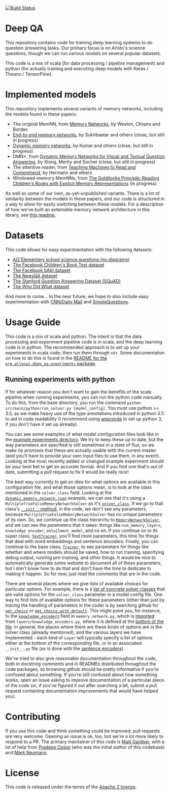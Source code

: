 [![Build Status](https://semaphoreci.com/api/v1/projects/b3480192-615d-4981-ba34-62afeb9d9ae6/953929/shields_badge.svg)](https://semaphoreci.com/allenai/deep_qa)

# Deep QA

This repository contains code for training deep learning systems to do question answering tasks.
Our primary focus is on Aristo's science questions, though we can run various models on several
popular datasets.

This code is a mix of scala (for data processing / pipeline management) and python (for actually
training and executing deep models with Keras / Theano / TensorFlow).

# Implemented models

This repository implements several variants of memory networks, including the models found in these papers:

- The original MemNN, from [Memory Networks](https://arxiv.org/abs/1410.3916), by Weston, Chopra and Bordes
- [End-to-end memory networks](https://www.semanticscholar.org/paper/End-To-End-Memory-Networks-Sukhbaatar-Szlam/10ebd5c40277ecba4ed45d3dc12f9f1226720523), by Sukhbaatar and others (close, but still in progress)
- [Dynamic memory networks](https://www.semanticscholar.org/paper/Ask-Me-Anything-Dynamic-Memory-Networks-for-Kumar-Irsoy/04ee77ef1143af8b19f71c63b8c5b077c5387855), by Kumar and others (close, but still in progress)
- DMN+, from [Dynamic Memory Networks for Visual and Textual Question Answering](https://www.semanticscholar.org/paper/Dynamic-Memory-Networks-for-Visual-and-Textual-Xiong-Merity/b2624c3cb508bf053e620a090332abce904099a1), by Xiong, Merity and Socher (close, but still in progress)
- The attentive reader, from [Teaching Machines to Read and Comprehend](https://www.semanticscholar.org/paper/Teaching-Machines-to-Read-and-Comprehend-Hermann-Kocisk%C3%BD/2cb8497f9214735ffd1bd57db645794459b8ff41), by Hermann and others
- Windowed-memory MemNNs, from [The Goldilocks Principle: Reading Children's Books with Explicit Memory Representations](https://www.semanticscholar.org/paper/The-Goldilocks-Principle-Reading-Children-s-Books-Hill-Bordes/1ee46c3b71ebe336d0b278de9093cfca7af7390b) (in progress)

As well as some of our own, as-yet-unpublished variants.  There is a lot of similarity between the models in these papers, and our code is structured in a way to allow for easily switching between these models.
For a description of how we've built an extensible memory network architecture in this library, see [this readme.](./src/main/python/deep_qa/solvers/with_memory/README.md)
# Datasets

This code allows for easy experimentation with the following datasets:

- [AI2 Elementary school science questions (no diagrams)](http://allenai.org/data.html)
- [The Facebook Children's Book Test dataset](https://research.facebook.com/research/babi/)
- [The Facebook bAbI dataset](https://research.facebook.com/research/babi/)
- [The NewsQA dataset](https://datasets.maluuba.com/NewsQA)
- [The Stanford Question Answering Dataset (SQuAD)](https://rajpurkar.github.io/SQuAD-explorer/)
- [The Who Did What dataset](https://tticnlp.github.io/who_did_what/)

And more to come... In the near future, we hope to also include easy
experimentation with [CNN/Daily Mail](http://cs.nyu.edu/~kcho/DMQA/) and
[SimpleQuestions](https://research.facebook.com/research/babi/).

# Usage Guide

This code is a mix of scala and python.  The intent is that the data processing and experiment
pipeline code is in scala, and the deep learning code is in python.  The recommended approach is to
set up your experiments in scala code, then run them through `sbt`.  Some documentation on how to
do this is found in the [README for the `org.allenai.deep_qa.experiments`
package](src/main/scala/org/allenai/deep_qa/experiments/).

## Running experiments with python

If for whatever reason you don't want to gain the benefits of the scala pipeline when running
experiments, you can run the python code manually.  To do this, from the base directory, you run
the command `python src/main/python/run_solver.py [model_config]`.  You must use python >= 3.5, as
we make heavy use of the type annotations introduced in python 3.5 to aid in code readability (I
recommend using [anaconda](https://www.continuum.io/downloads) to set up python 3, if you don't
have it set up already).

You can see some examples of what model configuration files look like in the [example
experiments directory](https://github.com/allenai/deep_qa/tree/master/example_experiments).  We
try to keep these up to date, but the way parameters are specified is still sometimes in a state
of flux, so we make no promises that these are actually usable with the current master (and you'll
have to provide your own input files to use them, in any event).  Looking at the most recently
added or changed example experiment should be your best bet to get an accurate format.  And if you
find one that's out of date, submitting a pull request to fix it would be really nice!

The best way currently to get an idea for what options are available in this configuration file,
and what those options mean, is to look at the class mentioned in the `solver_class` field.
Looking at the
[`dynamic_memory_network.json`](https://github.com/allenai/deep_qa/blob/932849e8b3ebec6882680231924248669cc19758/example_experiments/dynamic_memory_network.json)
example, we can see that it's using a `MultipleTrueFalseMemoryNetworkSolver` as it's
[`solver_class`](https://github.com/allenai/deep_qa/blob/932849e8b3ebec6882680231924248669cc19758/example_experiments/dynamic_memory_network.json#L2).
If we go to that class's [`__init__`
method](https://github.com/allenai/deep_qa/blob/932849e8b3ebec6882680231924248669cc19758/src/main/python/deep_qa/solvers/with_memory/multiple_true_false_memory_network.py#L31),
in the code, we don't see any parameters, because `MultipleTrueFalseMemoryNetworkSolver` has no
unique parameters of its own.  So, we continue up the class hierarchy to
[`MemoryNetworkSolver`](https://github.com/allenai/deep_qa/blob/932849e8b3ebec6882680231924248669cc19758/src/main/python/deep_qa/solvers/with_memory/memory_network.py#L69),
and we can see the parameters that it takes: things like `num_memory_layers`, `knowledge_encoder`,
`entailment_model`, and so on.  If you continue on to its super class,
[`TextTrainer`](https://github.com/allenai/deep_qa/blob/932849e8b3ebec6882680231924248669cc19758/src/main/python/deep_qa/training/text_trainer.py#L32),
you'll find more parameters, this time for things that deal with word embeddings and sentence
encoders.  Finally, you can continue to the base class,
[`Trainer`](https://github.com/allenai/deep_qa/blob/932849e8b3ebec6882680231924248669cc19758/src/main/python/deep_qa/training/text_trainer.py#L32),
to see parameters for things like whether and where models should be saved, how to run training,
specifying debug output, running pre-training, and other things.  It would be nice to automatically
generate some website to document all of these parameters, but I don't know how to do that and
don't have the time to dedicate to making it happen.  So for now, just read the comments that are
in the code.

There are several places where we give lists of available choices for particular options.  For
example, there is a [list of concrete
solver classes](https://github.com/allenai/deep_qa/blob/932849e8b3ebec6882680231924248669cc19758/src/main/python/deep_qa/solvers/__init__.py#L15-L24)
that are valid options for the `solver_class` parameter in a model config file.  One way to find
lists of available options for these parameters (other than just by tracing the handling of
parameters in the code) is by searching github for
[`get_choice`](https://github.com/allenai/deep_qa/search?utf8=%E2%9C%93&q=get_choice) or
[`get_choice_with_default`](https://github.com/allenai/deep_qa/search?utf8=%E2%9C%93&q=get_choice_with_default).
This might point you, for instance, to the
[`knowledge_encoders`](https://github.com/allenai/deep_qa/blob/932849e8b3ebec6882680231924248669cc19758/src/main/python/deep_qa/solvers/with_memory/memory_network.py#L217)
field in `memory_network.py`, which is
[imported](https://github.com/allenai/deep_qa/blob/932849e8b3ebec6882680231924248669cc19758/src/main/python/deep_qa/solvers/with_memory/memory_network.py#L17)
from `layers/knowledge_encoders.py`, where it is defined at the [bottom of the
file](https://github.com/allenai/deep_qa/blob/932849e8b3ebec6882680231924248669cc19758/src/main/python/deep_qa/layers/knowledge_encoders.py#L75-L77).
In general, the places where there are these kinds of options are in the solver class (already
mentioned), and the various layers we have implemented - each kind of `Layer` will typically
specify a list of options either at the bottom of the corresponding file, or in an associated
`__init__.py` file (as is done with the [sentence
encoders](https://github.com/allenai/deep_qa/blob/932849e8b3ebec6882680231924248669cc19758/src/main/python/deep_qa/layers/encoders/__init__.py)).

We've tried to also give reasonable documentation throughout the code, both in docstring comments
and in READMEs distributed throughout the code packages, so browsing github should be pretty
informative if you're confused about something.  If you're still confused about how something
works, open an issue asking to improve documentation of a particular piece of the code (or, if
you've figured it out after searching a bit, submit a pull request containing documentation
improvements that would have helped you).

# Contributing

If you use this code and think something could be improved, pull requests are very welcome.
Opening an issue is ok, too, but we're a lot more likely to respond to a PR.  The primary
maintainer of this code is [Matt Gardner](https://matt-gardner.github.io/), with a lot of help
from [Pradeep Dasigi](http://www.cs.cmu.edu/~pdasigi/) (who was the initial author of this
codebase) and [Mark Neumann](http://markneumann.xyz/).

# License

This code is released under the terms of the [Apache 2 license](https://www.apache.org/licenses/LICENSE-2.0).

